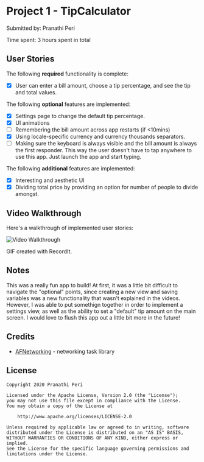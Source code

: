 # Project 1 - TipCalculator

Submitted by: Pranathi Peri

Time spent: 3 hours spent in total

## User Stories

The following **required** functionality is complete:

* [x] User can enter a bill amount, choose a tip percentage, and see the tip and total values.

The following **optional** features are implemented:

* [x] Settings page to change the default tip percentage.
* [x] UI animations
* [ ] Remembering the bill amount across app restarts (if <10mins)
* [x] Using locale-specific currency and currency thousands separators.
* [ ] Making sure the keyboard is always visible and the bill amount is always the first responder. This way the user doesn't have to tap anywhere to use this app. Just launch the app and start typing.

The following **additional** features are implemented:

- [x] Interesting and aesthetic UI
- [x] Dividing total price by providing an option for number of people to divide amongst.

## Video Walkthrough

Here's a walkthrough of implemented user stories:

<img src='http://g.recordit.co/6WsaO26ckA.gif' title='Video Walkthrough' width='' alt='Video Walkthrough' />

GIF created with RecordIt.

## Notes

This was a really fun app to build! At first, it was a little bit difficult to navigate the "optional" points, since creating a new view and saving variables was a new functionality that wasn't explained in the videos. However, I was able to put somethign together in order to implement a settings view, as well as the ability to set a "default" tip amount on the main screen. I would love to flush this app out a little bit more in the future!

## Credits

- [AFNetworking](https://github.com/AFNetworking/AFNetworking) - networking task library

## License

    Copyright 2020 Pranathi Peri

    Licensed under the Apache License, Version 2.0 (the "License");
    you may not use this file except in compliance with the License.
    You may obtain a copy of the License at

        http://www.apache.org/licenses/LICENSE-2.0

    Unless required by applicable law or agreed to in writing, software
    distributed under the License is distributed on an "AS IS" BASIS,
    WITHOUT WARRANTIES OR CONDITIONS OF ANY KIND, either express or implied.
    See the License for the specific language governing permissions and
    limitations under the License.
